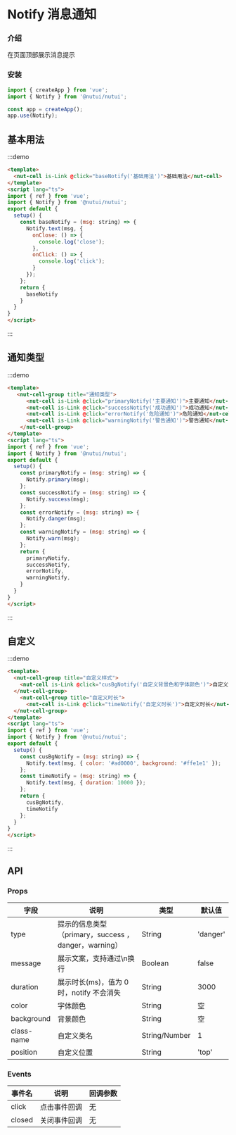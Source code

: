 #  Notify 消息通知

### 介绍
    
在页面顶部展示消息提示
    
### 安装
``` javascript
import { createApp } from 'vue';
import { Notify } from '@nutui/nutui';

const app = createApp();
app.use(Notify);
```    
## 基本用法
:::demo
```html
<template>
  <nut-cell is-Link @click="baseNotify('基础用法')">基础用法</nut-cell>
</template>
<script lang="ts">
import { ref } from 'vue';
import { Notify } from '@nutui/nutui';
export default {
  setup() {
    const baseNotify = (msg: string) => {
      Notify.text(msg, {
        onClose: () => {
          console.log('close');
        },
        onClick: () => {
          console.log('click');
        }
      });
    };
    return {
      baseNotify
    }
  }
}
</script>
```
:::
## 通知类型
:::demo
```html
<template>
   <nut-cell-group title="通知类型">
      <nut-cell is-Link @click="primaryNotify('主要通知')">主要通知</nut-cell>
      <nut-cell is-Link @click="successNotify('成功通知')">成功通知</nut-cell>
      <nut-cell is-Link @click="errorNotify('危险通知')">危险通知</nut-cell>
      <nut-cell is-Link @click="warningNotify('警告通知')">警告通知</nut-cell>
    </nut-cell-group>
</template>
<script lang="ts">
import { ref } from 'vue';
import { Notify } from '@nutui/nutui';
export default {
  setup() {
    const primaryNotify = (msg: string) => {
      Notify.primary(msg);
    };
    const successNotify = (msg: string) => {
      Notify.success(msg);
    };
    const errorNotify = (msg: string) => {
      Notify.danger(msg);
    };
    const warningNotify = (msg: string) => {
      Notify.warn(msg);
    };
    return {
      primaryNotify,
      successNotify,
      errorNotify,
      warningNotify,
    }
  }
}
</script>
```
:::
## 自定义
:::demo
```html
<template>
  <nut-cell-group title="自定义样式">
    <nut-cell is-Link @click="cusBgNotify('自定义背景色和字体颜色')">自定义背景色和字体颜色</nut-cell>
  </nut-cell-group>
    <nut-cell-group title="自定义时长">
      <nut-cell is-Link @click="timeNotify('自定义时长')">自定义时长</nut-cell>
  </nut-cell-group>
</template>
<script lang="ts">
import { ref } from 'vue';
import { Notify } from '@nutui/nutui';
export default {
  setup() {
    const cusBgNotify = (msg: string) => {
      Notify.text(msg, { color: '#ad0000', background: '#ffe1e1' });
    };
    const timeNotify = (msg: string) => {
      Notify.text(msg, { duration: 10000 });
    };
    return {
      cusBgNotify,
      timeNotify
    };
  }
}
</script>
```
:::
    
## API
    
### Props
    
| 字段       | 说明                                                  | 类型          | 默认值   |
|------------|-------------------------------------------------------|---------------|----------|
| type       | 提示的信息类型（primary，success  ，danger，warning） | String        | 'danger' |
| message    | 展示文案，支持通过\n换行                              | Boolean       | false    |
| duration   | 展示时长(ms)，值为 0 时，notify 不会消失              | String        | 3000     |
| color      | 字体颜色                                              | String        | 空       |
| background | 背景颜色                                              | String        | 空       |
| class-name | 自定义类名                                            | String/Number | 1        |
| position | 自定义位置                                           | String | 'top'        |

### Events

| 事件名 | 说明         | 回调参数 |
|--------|--------------|----------|
| click  | 点击事件回调 | 无       |
| closed | 关闭事件回调 | 无       |
    